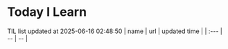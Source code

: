 # Today I Learn 
TIL list updated at 2025-06-16 02:48:50
| name | url | updated time |
| :--- | -- | -- |
